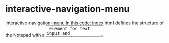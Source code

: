 # interactive-navigation-menu
interactive-navigation-menu
In this code: index.html defines the structure of the Notepad with a <textarea> element for text input and "Save" and "Load" buttons. styles.css provides basic styling for the Notepad. script.js adds functionality to save and load text from local storage. The code provided in my previous response is for a simple web-based text editor that you can run in a web browser. To generate and see the output of this code, follow these steps:

Create a new directory (folder) on your computer to organize your project files.

Inside this directory, create three files with the following names and extensions:

index.html styles.css script.js Copy the HTML, CSS, and JavaScript code provided in my previous response into their respective files:

Copy the HTML code into index.html. Copy the CSS code into styles.css. Copy the JavaScript code into script.js. Save all three files in the same directory.

Open the index.html file using a web browser (e.g., Chrome, Firefox, Safari). You can do this by right-clicking the index.html file and selecting "Open with" or by simply double-clicking the file.

This will open the web-based Notepad in your browser. You'll see a textarea where you can type or paste text. There are "Save" and "Load" buttons below the textarea.

You can type or paste text into the textarea, click the "Save" button to save the content to your browser's local storage, and click the "Load" button to retrieve and display the saved content in the textarea.

The output will be a simple text editor interface with the ability to save and load text content. You can type or edit text, save it, and load it as needed.



 click to visit website:
